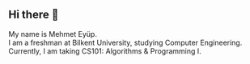 ## Hi there 👋

My name is Mehmet Eyüp.  
I am a freshman at Bilkent University, studying Computer Engineering.  
Currently, I am taking CS101: Algorithms & Programming I.
